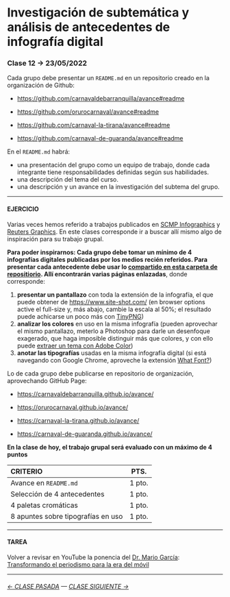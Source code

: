 # Investigación de subtemática y análisis de antecedentes de infografía digital

### Clase 12 → 23/05/2022

Cada grupo debe presentar un `README.md` en un repositorio creado en la organización de Github:

- https://github.com/carnavaldebarranquilla/avance#readme

- https://github.com/orurocarnaval/avance#readme

- https://github.com/carnaval-la-tirana/avance#readme

- https://github.com/carnaval-de-guaranda/avance#readme

En el `README.md` habrá: 

- una presentación del grupo como un equipo de trabajo, donde cada integrante tiene responsabilidades definidas según sus habilidades.
- una descripción del tema del curso.
- una descripción y un avance en la investigación del subtema del grupo.
 
- - - - - - - -

#### EJERCICIO

Varias veces hemos referido a trabajos publicados en [SCMP Infographics](https://www.scmp.com/infographic/) y [Reuters Graphics](https://graphics.reuters.com/). En este clases corresponde ir a buscar allí mismo algo de inspiración para su trabajo grupal.

**Para poder inspirarnos: Cada grupo debe tomar un mínimo de 4 infografías digitales publicadas por los medios recién referidos. Para presentar cada antecedente debe usar lo [compartido en esta carpeta de repositiorio](https://profesorfaco.github.io/dno075-2022-1/clase-12/). Allí encontrarán varias páginas enlazadas**, donde corresponde: 

1. **presentar un pantallazo** con toda la extensión de la infografía, el que puede obtener de https://www.site-shot.com/ (en browser options active el full-size y, más abajo, cambie la escala al 50%; el resultado puede achicarse un poco más con [TinyPNG](https://tinypng.com/))
2. **analizar los colores** en uso en la misma infografía (pueden aprovechar el mismo pantallazo, meterlo a Photoshop para darle un desenfoque exagerado, que haga imposible distinguir más que colores, y con ello puede [extraer un tema con Adobe Color](https://color.adobe.com/es/create/image))
3. **anotar las tipografías** usadas en la misma infografía digital (si está navegando con Google Chrome, aproveche la extensión [What Font?](https://chrome.google.com/webstore/detail/whatfont/jabopobgcpjmedljpbcaablpmlmfcogm))

Lo de cada grupo debe publicarse en repositorio de organización, aprovechando GitHub Page:

- https://carnavaldebarranquilla.github.io/avance/

- https://orurocarnaval.github.io/avance/

- https://carnaval-la-tirana.github.io/avance/

- https://carnaval-de-guaranda.github.io/avance/

**En la clase de hoy, el trabajo grupal será evaluado con un máximo de 4 puntos** 

| CRITERIO | PTS.  |
|:---------|:-----:|
| Avance en `README.md` | 1 pto. |
| Selección de 4 antecedentes | 1 pto. |
| 4 paletas cromáticas | 1 pto. |
| 8 apuntes sobre tipografías en uso | 1 pto. |

- - - - - - - 

#### TAREA

Volver a revisar en YouTube la ponencia del [Dr. Mario García](http://garciamedia.com/): [Transformando el periodismo para la era del móvil](https://youtu.be/iEB3oILm-qQ?t=1301)

- - - - - - - -

###### [← CLASE PASADA](https://github.com/profesorfaco/dno075-2022-1/tree/main/clase-11) — [CLASE SIGUIENTE →](https://github.com/profesorfaco/dno075-2022-1/tree/main/clase-13) 
